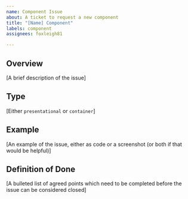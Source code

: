 ```yaml
---
name: Component Issue
about: A ticket to request a new component
title: "[Name] Component"
labels: component
assignees: foxleigh81

---
```


## Overview

[A brief description of the issue]

## Type

[Either `presentational` or `container`]

## Example

[An example of the issue, either as code or a screenshot (or both if that would be helpful)]

## Definition of Done

[A bulleted list of agreed points which need to be completed before the issue can be considered closed]
